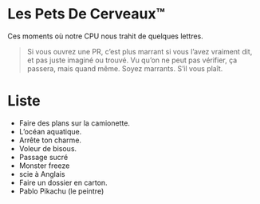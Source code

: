 # Les Pets De Cerveaux™

Ces moments où notre CPU nous trahit de quelques lettres.

> Si vous ouvrez une PR, c’est plus marrant si vous l’avez vraiment dit, et pas juste imaginé
> ou trouvé. Vu qu’on ne peut pas vérifier, ça passera, mais quand même. Soyez marrants.
> S’il vous plaît.

# Liste

- Faire des plans sur la camionette.
- L’océan aquatique.
- Arrête ton charme.
- Voleur de bisous.
- Passage sucré
- Monster freeze
- scie à Anglais
- Faire un dossier en carton.
- Pablo Pikachu (le peintre)
